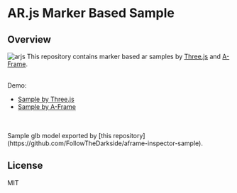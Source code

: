 # AR.js Marker Based Sample
## Overview
![arjs](https://user-images.githubusercontent.com/9309605/112627809-67e04180-8e75-11eb-926b-4ec47f3a7002.png)
This repository contains marker based ar samples by [Three.js](https://threejs.org/) and [A-Frame](https://aframe.io/).
<br>
<br>

Demo:
- [Sample by Three.js](https://followthedarkside.github.io/arjs-marker-based-sample/three/)
- [Sample by A-Frame](https://followthedarkside.github.io/arjs-marker-based-sample/aframe/)
<br>
<br>
Sample glb model exported by [this repository](https://github.com/FollowTheDarkside/aframe-inspector-sample).

## License
MIT